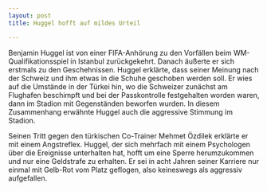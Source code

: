 ```yaml
---
layout: post
title: Huggel hofft auf mildes Urteil

---
```


Benjamin Huggel ist von einer FIFA-Anhörung zu den Vorfällen beim WM-Qualifikationsspiel in Istanbul zurückgekehrt. Danach äußerte er sich erstmals zu den Geschehnissen. Huggel erklärte, dass seiner Meinung nach der Schweiz und ihm etwas in die Schuhe geschoben werden soll. Er wies auf die Umstände in der Türkei hin, wo die Schweizer zunächst am Flughafen beschimpft und bei der Passkontrolle festgehalten worden waren, dann im Stadion mit Gegenständen beworfen wurden. In diesem Zusammenhang erwähnte Huggel auch die aggressive Stimmung im Stadion.

Seinen Tritt gegen den türkischen Co-Trainer Mehmet Özdilek erklärte er mit einem Angstreflex. Huggel, der sich mehrfach mit einem Psychologen über die Ereignisse unterhalten hat, hofft um eine Sperre herumzukommen und nur eine Geldstrafe zu erhalten. Er sei in acht Jahren seiner Karriere nur einmal mit Gelb-Rot vom Platz geflogen, also keineswegs als aggressiv aufgefallen.
